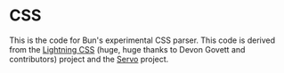 # CSS

This is the code for Bun's experimental CSS parser. This code is derived from the [Lightning CSS](https://github.com/parcel-bundler/lightningcss) (huge, huge thanks to Devon Govett and contributors) project and the [Servo](https://github.com/servo/servo) project.

